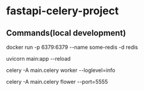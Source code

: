 # fastapi-celery-project

## Commands(local development)

docker run -p 6379:6379 --name some-redis -d redis

uvicorn main:app --reload

celery -A main.celery worker --loglevel=info

celery -A main.celery flower --port=5555
